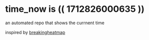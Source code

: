 # time_now is (( 1712826000635 ))

an automated repo that shows the currnent time

inspired by [breakingheatmap](https://github.com/breakingheatmap/breakingheatmap)